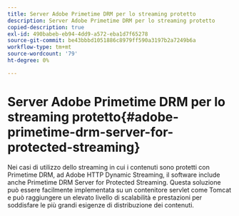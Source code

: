 ```yaml
---
title: Server Adobe Primetime DRM per lo streaming protetto
description: Server Adobe Primetime DRM per lo streaming protetto
copied-description: true
exl-id: 490babeb-eb94-4dd9-a572-eba1d7f65278
source-git-commit: be43bbbd1051886c8979ff590a3197b2a7249b6a
workflow-type: tm+mt
source-wordcount: '79'
ht-degree: 0%

---
```


# Server Adobe Primetime DRM per lo streaming protetto{#adobe-primetime-drm-server-for-protected-streaming}

Nei casi di utilizzo dello streaming in cui i contenuti sono protetti con Primetime DRM, ad Adobe HTTP Dynamic Streaming, il software include anche Primetime DRM Server for Protected Streaming. Questa soluzione può essere facilmente implementata su un contenitore servlet come Tomcat e può raggiungere un elevato livello di scalabilità e prestazioni per soddisfare le più grandi esigenze di distribuzione dei contenuti.

